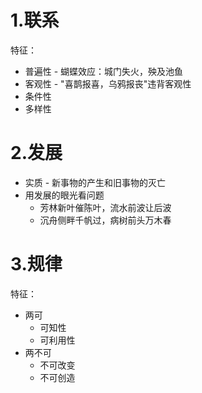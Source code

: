 ###  ###

# 1.联系 #

特征：

- 普遍性 - 蝴蝶效应：城门失火，殃及池鱼
- 客观性 - "喜鹊报喜，乌鸦报丧"违背客观性
- 条件性
- 多样性

# 2.发展 #

- 实质 - 新事物的产生和旧事物的灭亡
- 用发展的眼光看问题
	- 芳林新叶催陈叶，流水前波让后波
	- 沉舟侧畔千帆过，病树前头万木春

# 3.规律 #

特征：

- 两可
	- 可知性
	- 可利用性
- 两不可
	- 不可改变
	- 不可创造

